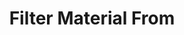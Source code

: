 ---
layout: project
title: "Filter Material From"
description: "Third project"
start_date: 2023-10-24
end_date: 2023-11-09
client: 
  name: "FirsLightFusion"
  short: "FLF"
skills:
  - C++
  - Python
  - OpenMC
recommendation_text: "I've worked with Baptiste on open source software projects including DAGMC and OpenMC. I also benefited from being able to contract Baptiste for specific additions to OpenMC which has been very useful. During the contracts he has keep me informed of progress delivered, been attentive to the specific request and delivered as expected. It was very convenient hiring Baptiste through GitHub sponsors which allows for flexible hourly rates. This has been great as it allows us to adapt the task while carrying out the work if new aspects of the task are discovered. I much prefer this to a traditional contract where fixed deliverables are established ahead of time with little knowledge of the project."
recommendation_author: "Dr. Shimwell"
---